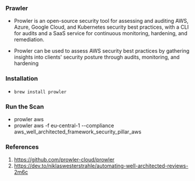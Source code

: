 ### Prawler

- Prowler is an open-source security tool for assessing and auditing AWS, Azure, Google Cloud, and Kubernetes security best practices, with a CLI for audits and a SaaS service for continuous monitoring, hardening, and remediation.

- Prowler can be used to assess AWS security best practices by gathering insights into clients' security posture through audits, monitoring, and hardening

### Installation

- ```brew install prowler```

### Run the Scan
- prowler aws
- prowler aws -f eu-central-1 --compliance aws_well_architected_framework_security_pillar_aws 


### References
1. https://github.com/prowler-cloud/prowler
2. https://dev.to/niklaswesterstrahle/automating-well-architected-reviews-2m6c